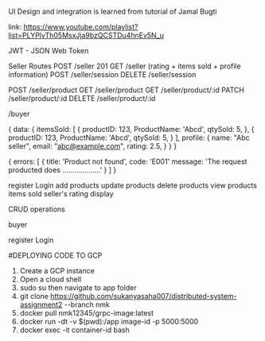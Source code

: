 UI Design and integration is learned from tutorial of Jamal Bugti

link: https://www.youtube.com/playlist?list=PLYPlvTh05MsxJja9bzQCSTDu4hnEv5N_u

JWT - JSON Web Token

Seller Routes
POST /seller 201
GET /seller (rating + items sold + profile information)
POST /seller/session
DELETE /seller/session

POST /seller/product
GET /seller/product
GET /seller/product/:id
PATCH /seller/product/:id
DELETE /seller/product/:id

/buyer

{
    data: {
        itemsSold: [
            {
                productID: 123,
                ProductName: 'Abcd',
                qtySold: 5,
            },
                        {
                productID: 123,
                ProductName: 'Abcd',
                qtySold: 5,
            }
        ],
        profile: {
            name: "Abc seller",
            email: "abc@example.com",
            rating: 2.5,
        }
    }
}

{
    errors: [
        {
            title: 'Product not found',
            code: 'E001'
            message: 'The request producted does ...................'
        }
    ]
}


register
Login
add products
update products
delete products
view products
items sold
seller's rating display

CRUD operations



buyer

register
Login

#DEPLOYING CODE TO GCP

1. Create a GCP instance
2. Open a cloud shell
3. sudo su then navigate to app folder
4. git clone https://github.com/sukanyasaha007/distributed-system-assignment2 --branch nmk
5. docker pull nmk12345/grpc-image:latest
6. docker run -dt -v $(pwd):/app image-id -p 5000:5000 
7. docker exec -it container-id bash